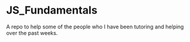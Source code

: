 # JS_Fundamentals
A repo to help some of the people who I have been tutoring and helping over the past weeks. 
